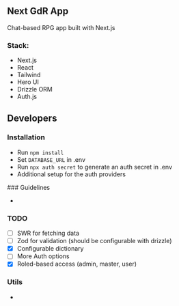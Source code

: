## Next GdR App

Chat-based RPG app built with Next.js

### Stack:

- Next.js
- React
- Tailwind
- Hero UI
- Drizzle ORM
- Auth.js

## Developers

### Installation

- Run `npm install`
- Set `DATABASE_URL` in .env
- Run `npx auth secret` to generate an auth secret in .env
- Additional setup for the auth providers

### Guidelines

-

### TODO

- [ ] SWR for fetching data
- [ ] Zod for validation (should be configurable with drizzle)
- [x] Configurable dictionary
- [ ] More Auth options
- [x] Roled-based access (admin, master, user)

### Utils

-
